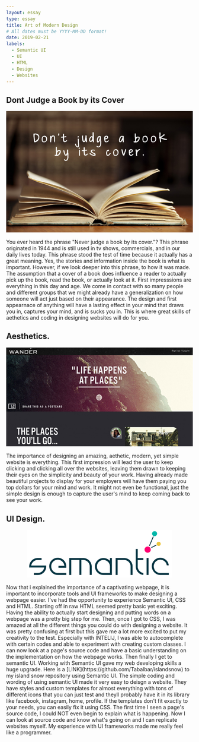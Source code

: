 ```yaml
---
layout: essay
type: essay
title: Art of Modern Design 
# All dates must be YYYY-MM-DD format!
date: 2019-02-21
labels:
  - Semantic UI
  - UI
  - HTML
  - Design
  - Websites
---
```



## Dont Judge a Book by its Cover

<img class="ui medium left circular floated image" src="../images/book.jpg">

  You ever heard the phrase "Never judge a book by its cover."? This phrase originated in 1944 and is still used in tv shows, commercials, and in our daily lives today. This phrase stood the test of time because it actually has a great meaning. Yes, the stories and information inside the book is what is important. However, if we look deeper into this phrase, to how it was made. The assumption that a cover of a book does influence a reader to actually pick up the book, read the book, or actually look at it. First impresssions are everything in this day and age. We come in contact with so many people and different groups that we might already have a generalization on how someone will act just based on their appearance. The design and first appearnace of anything will have a lasting effect in your mind that draws you in, captures your mind, and is sucks you in. This is where great skills of aethetics and coding in designing websites will do for you. 

## Aesthetics.

<img class="ui medium right circular floated image" src="../images/website.jpg">
  
  The importance of designing an amazing, aethetic, modern, yet simple website is everything. This first impression will lead the user to keep clicking and clicking all over the websites, leaving them drawn to keeping their eyes on the simplicity and beauty of your work. Having already made beautiful projects to display for your employers will have them paying you top dollars for your mind and work. It might not even be functional, just the simple design is enough to capture the user's mind to keep coming back to see your work. 

## UI Design.

<p align="center">
<img class="ui large image" src="../images/semantic.png">
<p/>
  Now that i explained the importance of a captivating webpage, it is important to incorporate tools and UI frameworks to make designing a webpage easier. I've had the opportunity to experience Semantic UI, CSS and HTML. Starting off in raw HTML seemed pretty basic yet exciting. Having the ability to actually start designing and putting words on a webpage was a pretty big step for me. Then, once I got to CSS, I was amazed at all the different things you could do with designing a website. It was pretty confusing at first but this gave me a lot more excited to put my creativity to the test. Especially with INTELIJ, I was able to autocomplete with certain codes and able to experiment with creating custom classes. I can now look at a page's source code and have a basic understanding on the implementation on how the webpage works. Then finally I get to semantic UI. Working with Semantic UI gave my web developing skills a huge upgrade. Here is a [LINK](https://github.com/Tabalbar/islandsnow) to my island snow repository using Semantic UI. The simple coding and wording of using semantic UI made it very easy to deisgn a website. They have styles and custom templates for almost everything with tons of different icons that you can just test and theyll probably have it in its library like facebook, instagram, home, profile. If the templates don't fit exactly to your needs, you can easily fix it using CSS. The first time I seen a page's source code, I could NOT even begin to explain what is happening. Now I can look at source code and know what's going on and I can replicate websites myself. My experience with UI frameworks made me really feel like a programmer.
  

